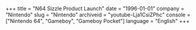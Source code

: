 +++
title = "N64 Sizzle Product Launch"
date = "1996-01-01"
company = "Nintendo"
slug = "Nintendo"
archiveid = "youtube-Lja1CsiZPhc"
console = ["Nintendo 64", "Gameboy", "Gameboy Pocket"]
language = "English"
+++

